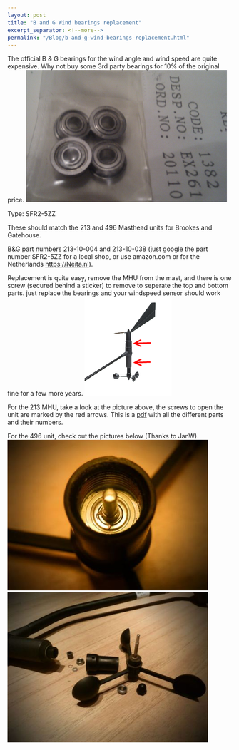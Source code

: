 ```yaml
---
layout: post
title: "B and G Wind bearings replacement"
excerpt_separator: <!--more-->
permalink: "/Blog/b-and-g-wind-bearings-replacement.html"
---
```


The official B & G bearings for the wind angle and wind speed are quite expensive. Why not buy some 3rd party bearings for 10% of the original price.
<img width="450" height="297" src="/media/Default/BandG/MHU/bearings.png" />

Type: SFR2-5ZZ 
<!--more-->
These should match the 213 and 496 Masthead units for Brookes and Gatehouse.

B&G part numbers 213-10-004 and 213-10-038 (just google the part number SFR2-5ZZ for a local shop, or use amazon.com or for the Netherlands https://Neita.nl).

Replacement is quite easy, remove the MHU from the mast, and there is one screw (secured behind a sticker) to remove to seperate the top and bottom parts. just replace the bearings and your windspeed sensor should work fine for a few more years.
<img width="195" height="222" src="/media/Default/BandG/MHU/213mhu.png" />

For the 213 MHU, take a look at the picture above, the screws to open the unit are marked by the red arrows.
This is a <a href="/Media/Default/BandG/MHU/213_MHU_Parts_breakdown.pdf">pdf</a> with all the different parts and their numbers.

For the 496 unit, check out the pictures below (Thanks to JanW).
<img width="450" height="338" src="/media/Default/BandG/MHU/mhu496_2.jpg" /> 
<img width="450" height="338" src="/media/Default/BandG/MHU/mhu496.jpg" />
